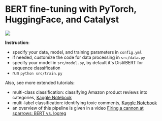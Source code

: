 # BERT fine-tuning with PyTorch, HuggingFace, and Catalyst

<img src='https://habrastorage.org/webt/ne/n_/ow/nen_ow49hxu8zrkgolq1rv3xkhi.png'>

**Instruction:**

- specify your data, model, and training parameters in `config.yml`
- if needed, customize the code for data processing in `src/data.py`
- specify your model in `src/model.py`, by default it's DistilBERT for sequence classification
- run `python src/train.py`

Also, see more extended tutorials:

 - multi-class classification: classifying Amazon product reviews into categories, [Kaggle Notebook](https://www.kaggle.com/kashnitsky/distillbert-catalyst-amazon-product-reviews)
 - multi-label classification: identifying toxic comments, [Kaggle Notebook](https://www.kaggle.com/kashnitsky/catalyst-distilbert-multilabel-clf-toxic-comments)
 - an overview of this pipeline is given in a video [Firing a cannon at sparrows: BERT vs. logreg](https://youtu.be/JIU6WZuWl6k)
